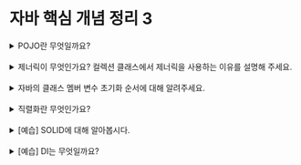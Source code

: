 # 자바 핵심 개념 정리 3
<details>
<summary>POJO란 무엇일까요?</summary>
<div markdown="1">
</div>
Plain Old Java Object로 오래된 방식의 간단한 자바 오브젝트이다. 즉, 특정 기술에 종속되지 않는 순수한 자바 객체를 의미한다. 
진정한 POJO란 객체지향적인 원리에 충실하면서, 환경과 기술에 종속되지 않고 필요에 따라 재활용 될 수 있는 방식으로 설계된 오브젝트를 말한다고도 한다.
</details>
<br>

<details>
<summary>제너릭이 무엇인가요? 컬렉션 클래스에서 제너릭을 사용하는 이유를 설명해 주세요.</summary>
<div markdown="1">
</div>
제너릭이란 데이터의 타입을 일반화한다는 것을 의미한다. 제너릭은 클래스나 메소드에서 사용할 내부 데이터 타입을 컴파일 시에 미리 지정하는 방법이다.
<br><br>
이를 사용하는 이유인 제너릭의 장점은<br>
1. 여러 타입의 파라미터를 삽입해 생성할 수 있기 때문에 코드를 간결하게 사용하고 재서용성을 높인다.<br>
2. 컴파일시 타입 에러를 발견할 수 있다.<br>
3. 컴파일 단계에서 컴파일러가 타입 캐스팅을 수행해주기 때문에 불필요하게 코드에서 타입 캐스팅을 해줄 필요가 없다.
</details>
<br>

<details>
<summary>자바의 클래스 멤버 변수 초기화 순서에 대해 알려주세요.</summary>
<div markdown="1">
</div>
1. static 변수 선언부: 클래스가 로드될 때 변수가 가장 먼저 초기화된다.<br>
2. 필드 변수 선언부: 객체가 생성될 때 block보다 앞서 초기화된다.<br>
3. 생성자 block: 객체가 생성될 때 JVM이 내부적으로 locking한다. 필드 변수중 final 변수의 가시화는 block이 끝난 다음 진행된다. 필드 변수 선언부에서 이미 초기화되었다면 그 값들을 덮어쓴다.
</details>
<br>

<details>
<summary>직렬화란 무엇인가요?</summary>
<div markdown="1">
</div>
직렬화란 자바 시스템 내부에서 사용되는 object 또는 data를 외부의 자바 시스템에서도 사용할 수 있도록 byte형태로 데이터를 변환하는 기술이다. 
</details>
<br>

<details>
<summary>[예습] SOLID에 대해 알아봅시다.</summary>
<div markdown="1">
</div>
SOLID란 객체지향 설계의 5원칙이다.<br>
1. SRP(Single Responsibility Principle): 단일 책임 원칙<br>
2. OCP(Open Closed Priciple): 개방 폐쇄 원칙<br>
3. LSP(Listov Substitution Priciple): 리스코프 치환 원칙<br>
4. ISP(Interface Segregation Principle): 인터페이스 분리 원칙<br>
5. DIP(Dependency Inversion Principle): 의존 역전 원칙<br>
</details>
<br>

<details>
<summary>[예습] DI는 무엇일까요?</summary>
<div markdown="1">
DI란 Dependency Injection의 약어로 의존성 주입을 의미한다.<br>
즉, 하나의 객체에 다른 객체의 의존성을 제공하는 기술이다.
</div>
</details>
<br>